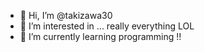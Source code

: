 - 👋 Hi, I’m @takizawa30
- 👀 I’m interested in ... really everything LOL
- 🌱 I’m currently learning programming !!


<!---
takizawa30/takizawa30 is a ✨ special ✨ repository because its `README.md` (this file) appears on your GitHub profile.
You can click the Preview link to take a look at your changes.
--->
